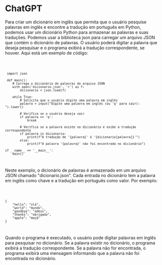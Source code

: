 # ChatGPT

<div>

<p>Para criar um dicionário em inglês que permita que o usuário pesquise palavras em inglês e encontre a tradução em português em Python, podemos usar um dicionário Python para armazenar as palavras e suas traduções. Podemos usar a biblioteca json para carregar um arquivo JSON que contém o dicionário de palavras. O usuário poderá digitar a palavra que deseja pesquisar e o programa exibirá a tradução correspondente, se houver. Aqui está um exemplo de código:</p>

<div>

<code>

     import json

     def main():
        # Carrega o dicionário de palavras do arquivo JSON
        with open('dicionario.json', 'r') as f:
            dicionario = json.load(f)

        while True:
            # Solicita que o usuário digite uma palavra em inglês
            palavra = input("Digite uma palavra em inglês (ou 'q' para sair): ").lower()

            # Verifica se o usuário deseja sair
            if palavra == 'q':
                break

            # Verifica se a palavra existe no dicionário e exibe a tradução correspondente
            if palavra in dicionario:
                print(f"A tradução de '{palavra}' é '{dicionario[palavra]}'")
            else:
                print(f"A palavra '{palavra}' não foi encontrada no dicionário")

    if __name__ == '__main__':
        main()

</code>

</div>

<p>Neste exemplo, o dicionário de palavras é armazenado em um arquivo JSON chamado "dicionario.json". Cada entrada no dicionário tem a palavra em inglês como chave e a tradução em português como valor. Por exemplo:</p>

<div>

<code>

    {
        "hello": "olá",
        "world": "mundo",
        "goodbye": "adeus",
        "thanks": "obrigado",
        "apple": "maçã"
    }


</code>

</div>

<p>Quando o programa é executado, o usuário pode digitar palavras em inglês para pesquisar no dicionário. Se a palavra existir no dicionário, o programa exibirá a tradução correspondente. Se a palavra não for encontrada, o programa exibirá uma mensagem informando que a palavra não foi encontrada no dicionário.</p>

</div>
